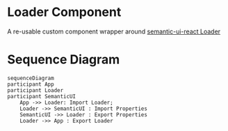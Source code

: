 # Loader Component

A re-usable custom component wrapper around [semantic-ui-react Loader](https://react.semantic-ui.com/elements/loader)

# Sequence Diagram

```mermaid
sequenceDiagram
participant App
participant Loader
participant SemanticUI
    App ->> Loader: Import Loader;
    Loader ->> SemanticUI : Import Properties
    SemanticUI ->> Loader : Export Properties
    Loader ->> App : Export Loader
```
